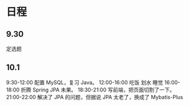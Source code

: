 # 日程
## 9.30
定选题
## 10.1
9:30-12:00 配置 MySQL，复习 Java。
12:00-16:00 吃饭 划水 睡觉
16:00-18:00 折腾 Spring JPA 未果。
18:30-21:00 写前端，把页面切割了一下。
21:00-22:00 解决了 JPA 的问题，但据说 JPA 太老了，换成了 Mybatis-Plus